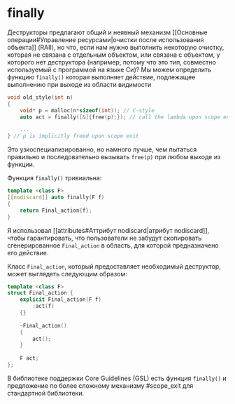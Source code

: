 
# finally

Деструкторы предлагают общий и неявный механизм [[Основные операции#Управление ресурсами|очистки после использования объекта]] (RAII), но что, если нам нужно выполнить некоторую очистку, которая не связана с отдельным объектом, или связана с объектом, у которого нет деструктора (например, потому что это тип, совместно используемый с программой на языке Си)? Мы можем определить функцию `finally()` которая выполняет действие, подлежащее выполнению при выходе из области видимости
```c++
void old_style(int n)
{
	void* p = malloc(n*sizeof(int)); // C-style
	auto act = finally([&]{free(p);}); // call the lambda upon scope exit

	...
} // p is implicitly freed upon scope exit
```

Это узкоспециализированно, но намного лучше, чем пытаться правильно и последовательно вызывать `free(p)` при любом выходе из функции.

Функция `finally()` тривиальна:
```c++
template <class F>
[[nodiscard]] auto finally(F f)
{
	return Final_action{f};
}
```

Я использовал [[attributes#Аттрибут nodiscard|атрибут nodiscard]], чтобы гарантировать, что пользователи не забудут скопировать сгенерированное `Final_action` в область, для которой предназначено его действие.

Класс `Final_action`, который предоставляет необходимый деструктор, может выглядеть следующим образом:
```c++
template <class F>
struct Final_action {
	explicit Final_action(F f) 
		:act(f) 
	{}
	
	~Final_action() 
	{ 
		act(); 
	}
	
	F act;
};
```

В библиотеке поддержки Core Guidelines (GSL) есть функция `finally()` и предложение по более сложному механизму #scope_exit для стандартной библиотеки.
